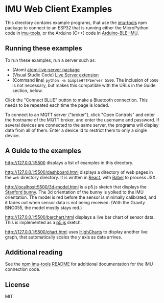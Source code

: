 # IMU Web Client Examples

This directory contains example programs, that use the
[imu-tools](https://www.npmjs.com/package/imu-tools) npm package to connect to
an ESP32 that is running either the MicroPython code in
[imu-tools](https://github.com/osteele/imu-tools), or the Arduino (C++) code in
[Arduino-BLE-IMU](https://github.com/osteele/Arduino-BLE-IMU).

## Running these examples

To run these examples, run a server such as:

* (Atom) [atom-live-server package](https://atom.io/packages/atom-live-server)
* (Visual Studio Code) [Live Server extension](https://marketplace.visualstudio.com/items?itemName=ritwickdey.LiveServer)
* (Command line) `python -m SimpleHTTPServer 5500`. The inclusion of `5500` is not necessary, but makes this compatible with the URLs in the Guide section, below.

Click the "Connect BLUE" button to make a Bluetooth connection. This needs to be
repeated each time the page is loaded.

To connect to an MQTT server ("broker"), click "Open Controls" and enter the
hostname of the MQTT broker, and enter the username and password. If several
devices are connected to the same server, the programs will display data from
all of them. Enter a device id to restrict them to only a single device.

## A Guide to the examples

<http://127.0.0.1:5500> displays a list of examples in this directory.

<http://127.0.0.1:5500/dashboard.html> displays a directory of web pages in the
`web` directory directory. It is written in [React](https://reactjs.org), with
[Babel](https://babeljs.io) to process JSX.

<http://localhost:5500/3d-model.html> is a p5.js sketch that displays the
[Stanford bunny](https://en.wikipedia.org/wiki/Stanford_bunny). The 3d
orientation of the bunny is yolked to the IMU orientation. The model is red
before the sensor is minimally calibrated, and it fades out when sensor data is
not being received. (With the Gravity BNO055, the model mostly stays red.)

<http://127.0.0.1:5500/barchart.html> displays a live bar chart of sensor data.
This is implemented as a [p5.js](https://p5js.org) sketch.

<http://127.0.0.1:5500/chart.html> uses [HighCharts](https://www.highcharts.com)
to display another live graph, that automatically scales the *y* axis as data
arrives.

## Additional reading

See the [npm imu-tools README](https://www.npmjs.com/package/imu-tools) for
additional documentation for the IMU connection code.

## License

MIT
